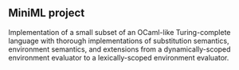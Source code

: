 ## MiniML project

Implementation of a small subset of an OCaml-like Turing-complete language with thorough implementations of substitution semantics, environment semantics, and extensions from a dynamically-scoped environment evaluator to a lexically-scoped environment evaluator.
